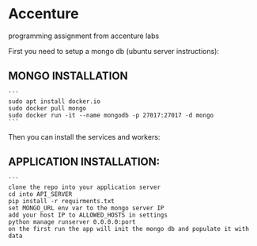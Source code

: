 
# Accenture
programming assignment from accenture labs

First you need to setup a mongo db (ubuntu server instructions):


## MONGO INSTALLATION
    ```
    sudo apt install docker.io
    sudo docker pull mongo
    sudo docker run -it --name mongodb -p 27017:27017 -d mongo
    ```


Then you can install the services and workers:

## APPLICATION INSTALLATION:
    ```
    clone the repo into your application server
    cd into API_SERVER
    pip install -r requirments.txt
    set MONGO_URL env var to the mongo server IP
    add your host IP to ALLOWED_HOSTS in settings
    python manage runserver 0.0.0.0:port
    on the first run the app will init the mongo db and populate it with data